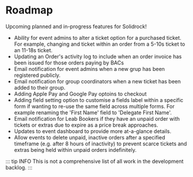 # Roadmap

Upcoming planned and in-progress features for Solidrock!

-   Ability for event admins to alter a ticket option for a purchased ticket. For example, changing and ticket within an order from a 5-10s ticket to an 11-18s ticket.
-   Updating an Order's activity log to include when an order invoice has been issued for those orders paying by BACs
-   Email notification for event admins when a new grup has been registered publicly.
-   Email notification for group coordinators when a new ticket has been added to their group.
-   Adding Apple Pay and Google Pay optoins to checkout
-   Adding field setting option to customise a fields label within a specific form if wanting to re-use the same field across multiple forms. For example renaming the 'First Name' field to 'Delegate First Name'.
-   Email notification for Leab Bookers if they have an unpaid order with tickets or extras due to expire as a price break approaches.
-   Updates to event dashboard to provide more at-a-glance details.
-   Allow events to delete unpaid, inactive orders after a specified timeframe (e.g. after 8 hours of inactivity) to prevent scarce tickets and extras being held within unpaid orders indefinitely.

::: tip INFO
This is not a comprehensive list of all work in the development backlog.
:::
